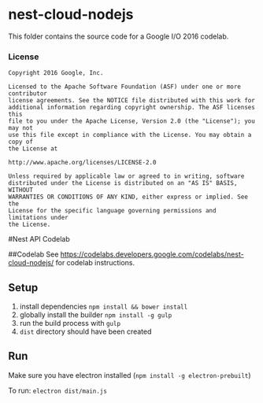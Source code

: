 # nest-cloud-nodejs

This folder contains the source code for a Google I/O 2016 codelab.

### License

```
Copyright 2016 Google, Inc.

Licensed to the Apache Software Foundation (ASF) under one or more contributor
license agreements. See the NOTICE file distributed with this work for
additional information regarding copyright ownership. The ASF licenses this
file to you under the Apache License, Version 2.0 (the "License"); you may not
use this file except in compliance with the License. You may obtain a copy of
the License at

http://www.apache.org/licenses/LICENSE-2.0

Unless required by applicable law or agreed to in writing, software
distributed under the License is distributed on an "AS IS" BASIS, WITHOUT
WARRANTIES OR CONDITIONS OF ANY KIND, either express or implied. See the
License for the specific language governing permissions and limitations under
the License.
```
#Nest API Codelab

##Codelab
See https://codelabs.developers.google.com/codelabs/nest-cloud-nodejs/ for codelab instructions.

## Setup

1. install dependencies `npm install && bower install`
2. globally install the builder `npm install -g gulp`
3. run the build process with `gulp`
4. `dist` directory should have been created


## Run
Make sure you have electron installed (`npm install -g electron-prebuilt`)

To run: `electron dist/main.js`
